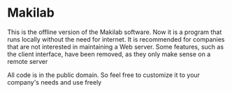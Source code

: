 # Makilab

This is the offline version of the Makilab software. Now it is a program that runs locally without the need for internet. It is recommended for companies that are not interested in maintaining a Web server.
Some features, such as the client interface, have been removed, as they only make sense on a remote server

All code is in the public domain. So feel free to customize it to your company's needs and use freely
